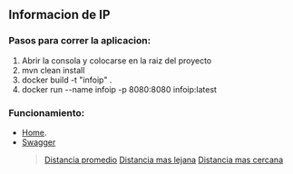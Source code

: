 ## Informacion de IP

### Pasos para correr la aplicacion:

1. Abrir la consola y colocarse en la raiz del proyecto
2. mvn clean install
3. docker build -t "infoip" .
4. docker run --name infoip -p 8080:8080 infoip:latest

### Funcionamiento:

* [Home](localhost:8080/home).
* [Swagger](localhost:8080/swagger-ui.html#/)
    >[Distancia promedio](localhost:8080/distanceAverage/)
    >[Distancia mas lejana](localhost:8080/farthest/)
    >[Distancia mas cercana](localhost:8080/nearest/)

